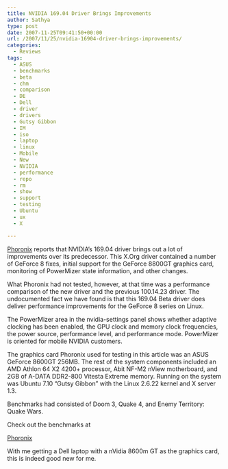 ```yaml
---
title: NVIDIA 169.04 Driver Brings Improvements
author: Sathya
type: post
date: 2007-11-25T09:41:50+00:00
url: /2007/11/25/nvidia-16904-driver-brings-improvements/
categories:
  - Reviews
tags:
  - ASUS
  - benchmarks
  - beta
  - chm
  - comparison
  - DE
  - Dell
  - driver
  - drivers
  - Gutsy Gibbon
  - IM
  - iso
  - laptop
  - linux
  - Mobile
  - New
  - NVIDIA
  - performance
  - repo
  - rm
  - show
  - support
  - testing
  - Ubuntu
  - ux
  - X

---
```

[Phoronix][1] reports that NVIDIA&#8217;s 169.04 driver brings out a lot of improvements over its predecessor. This X.Org driver contained a number of GeForce 8 fixes, initial support for the GeForce 8800GT graphics card, monitoring of PowerMizer state information, and other changes. 

What Phoronix had not tested, however, at that time was a performance comparison of the new driver and the previous 100.14.23 driver. The undocumented fact we have found is that this 169.04 Beta driver does deliver performance improvements for the GeForce 8 series on Linux.

<!--more-->

The PowerMizer area in the nvidia-settings panel shows whether adaptive clocking has been enabled, the GPU clock and memory clock frequencies, the power source, performance level, and performance mode. PowerMizer is oriented for mobile NVIDIA customers.<p bG1cO="6" P_WMX="0" align="left">The graphics card Phoronix used for testing in this article was an ASUS GeForce 8600GT 256MB. The rest of the system components included an AMD Athlon 64 X2 4200+ processor, Abit NF-M2 nView motherboard, and 2GB of A-DATA DDR2-800 Vitesta Extreme memory. Running on the system was Ubuntu 7.10 &#8220;Gutsy Gibbon&#8221; with the Linux 2.6.22 kernel and X server 1.3.</p> <p bG1cO="0" P_WMX="0" align="left">Benchmarks had consisted of Doom 3, Quake 4, and Enemy Territory: Quake Wars.</p> <p bG1cO="0" P_WMX="0" align="left">Check out the benchmarks at 

[Phoronix][2]</p> <p bG1cO="0" P_WMX="0" align="left">With me getting a Dell laptop with a nVidia 8600m GT as the graphics card, this is indeed good new for me.</p>

 [1]: http://www.phoronix.com
 [2]: http://www.phoronix.com/scan.php?page=article&item=925&num=1